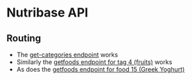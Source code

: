 # Nutribase API
## Routing
* The [get-categories endpoint](https://objectivedynamics.co.uk/nutribase/get-categories) works
* Similarly the [getfoods endpoint for tag 4 (fruits)](https://objectivedynamics.co.uk/nutribase/getFoods?tagId=4) works
* As does the [getfoods endpoint for food 15 (Greek Yoghurt)](https://objectivedynamics.co.uk/nutribase/getfooditem?foodId=15)
